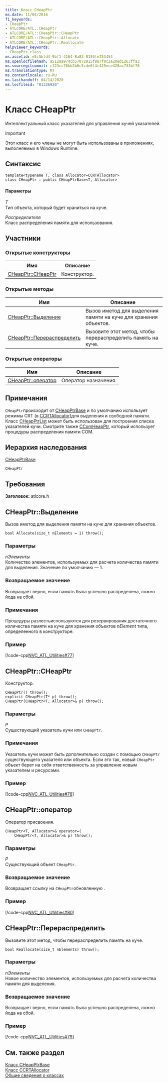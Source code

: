 ```yaml
---
title: Класс CHeapPtr
ms.date: 11/04/2016
f1_keywords:
- CHeapPtr
- ATLCORE/ATL::CHeapPtr
- ATLCORE/ATL::CHeapPtr::CHeapPtr
- ATLCORE/ATL::CHeapPtr::Allocate
- ATLCORE/ATL::CHeapPtr::Reallocate
helpviewer_keywords:
- CHeapPtr class
ms.assetid: e5c5bfd4-9bf1-4164-8a83-8155fe253454
ms.openlocfilehash: a512aa974cb57072915f887f0c2a20ed1263ffa3
ms.sourcegitcommit: c123cc76bb2b6c5cde6f4c425ece420ac733bf70
ms.translationtype: MT
ms.contentlocale: ru-RU
ms.lasthandoff: 04/14/2020
ms.locfileid: "81326920"
---
```

# <a name="cheapptr-class"></a>Класс CHeapPtr

Интеллектуальный класс указателей для управления кучей указателей.

> [!IMPORTANT]
> Этот класс и его члены не могут быть использованы в приложениях, выполняемых в Windows Runtime.

## <a name="syntax"></a>Синтаксис

```
template<typename T, class Allocator=CCRTAllocator>
class CHeapPtr : public CHeapPtrBase<T, Allocator>
```

#### <a name="parameters"></a>Параметры

*T*<br/>
Тип объекта, который будет храниться на куче.

*Распределителя*<br/>
Класс распределения памяти для использования.

## <a name="members"></a>Участники

### <a name="public-constructors"></a>Открытые конструкторы

|Имя|Описание|
|----------|-----------------|
|[CHeapPtr::CHeapPtr](#cheapptr)|Конструктор.|

### <a name="public-methods"></a>Открытые методы

|Имя|Описание|
|----------|-----------------|
|[CHeapPtr::Выделение](#allocate)|Вызов иметод для выделения памяти на куче для хранения объектов.|
|[CHeapPtr::Перераспределить](#reallocate)|Вызовите этот метод, чтобы перераспределить память на куче.|

### <a name="public-operators"></a>Открытые операторы

|Имя|Описание|
|----------|-----------------|
|[CHeapPtr::оператор](#operator_eq)|Оператор назначения.|

## <a name="remarks"></a>Примечания

`CHeapPtr`происходит от [CHeapPtrBase](../../atl/reference/cheapptrbase-class.md) и по умолчанию использует режимы CRT (в [CCRTAllocator)](../../atl/reference/ccrtallocator-class.md)для выделения и свободной памяти. Класс [CHeapPtrList](../../atl/reference/cheapptrlist-class.md) может быть использован для построения списка указателей кучи. Смотрите также [CComHeapPtr](../../atl/reference/ccomheapptr-class.md), который использует процедуры распределения памяти COM.

## <a name="inheritance-hierarchy"></a>Иерархия наследования

[CHeapPtrBase](../../atl/reference/cheapptrbase-class.md)

`CHeapPtr`

## <a name="requirements"></a>Требования

**Заголовок:** atlcore.h

## <a name="cheapptrallocate"></a><a name="allocate"></a>CHeapPtr::Выделение

Вызов иметод для выделения памяти на куче для хранения объектов.

```
bool Allocate(size_t nElements = 1) throw();
```

### <a name="parameters"></a>Параметры

*nЭлементы*<br/>
Количество элементов, используемых для расчета количества памяти для выделения. Значение по умолчанию — 1.

### <a name="return-value"></a>Возвращаемое значение

Возвращает верно, если память была успешно распределена, ложно йода на сбой.

### <a name="remarks"></a>Примечания

Процедуры разлестьиспользуются для резервирования достаточного количества памяти на куче для хранения объектов *nElement* типа, определенного в конструкторе.

### <a name="example"></a>Пример

[!code-cpp[NVC_ATL_Utilities#77](../../atl/codesnippet/cpp/cheapptr-class_1.cpp)]

## <a name="cheapptrcheapptr"></a><a name="cheapptr"></a>CHeapPtr::CHeapPtr

Конструктор.

```
CHeapPtr() throw();
explicit CHeapPtr(T* p) throw();
CHeapPtr(CHeapPtr<T, Allocator>& p) throw();
```

### <a name="parameters"></a>Параметры

*P*<br/>
Существующий указатель кучи или `CHeapPtr`.

### <a name="remarks"></a>Примечания

Указатель кучи может быть дополнительно создан с помощью `CHeapPtr` существующего указателя или объекта. Если это так, новый `CHeapPtr` объект берет на себя ответственность за управление новым указателем и ресурсами.

### <a name="example"></a>Пример

[!code-cpp[NVC_ATL_Utilities#78](../../atl/codesnippet/cpp/cheapptr-class_2.cpp)]

## <a name="cheapptroperator-"></a><a name="operator_eq"></a>CHeapPtr::оператор

Оператор присвоения.

```
CHeapPtr<T, Allocator>& operator=(
    CHeapPtr<T, Allocator>& p) throw();
```

### <a name="parameters"></a>Параметры

*P*<br/>
Существующий объект `CHeapPtr`.

### <a name="return-value"></a>Возвращаемое значение

Возвращает ссылку на `CHeapPtr`обновленную .

### <a name="example"></a>Пример

[!code-cpp[NVC_ATL_Utilities#80](../../atl/codesnippet/cpp/cheapptr-class_3.cpp)]

## <a name="cheapptrreallocate"></a><a name="reallocate"></a>CHeapPtr::Перераспределить

Вызовите этот метод, чтобы перераспределить память на куче.

```
bool Reallocate(size_t nElements) throw();
```

### <a name="parameters"></a>Параметры

*nЭлементы*<br/>
Новое количество элементов, используемых для расчета количества памяти для выделения.

### <a name="return-value"></a>Возвращаемое значение

Возвращает верно, если память была успешно распределена, ложно йода на сбой.

### <a name="example"></a>Пример

[!code-cpp[NVC_ATL_Utilities#79](../../atl/codesnippet/cpp/cheapptr-class_4.cpp)]

## <a name="see-also"></a>См. также раздел

[Класс CHeapPtrBase](../../atl/reference/cheapptrbase-class.md)<br/>
[Класс CCRTAllocator](../../atl/reference/ccrtallocator-class.md)<br/>
[Общие сведения о классах](../../atl/atl-class-overview.md)
